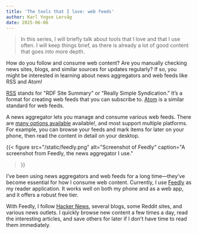 ```yaml
---
title: 'The tools that I love: web feeds'
author: Karl Yngve Lervåg
date: 2025-06-06
---
```

> In this series, I will briefly talk about tools that I love and that I use often.
> I will keep things brief, as there is already a lot of good content that goes into more depth.

How do you follow and consume web content?
Are you manually checking news sites, blogs, and similar sources for updates regularly?
If so, you might be interested in learning about news aggregators and web feeds like RSS and Atom!

[RSS](https://en.wikipedia.org/wiki/RSS) stands for "RDF Site Summary" or "Really Simple Syndication."
It’s a format for creating web feeds that you can subscribe to.
[Atom](https://en.wikipedia.org/wiki/Atom_(web_standard)) is a similar standard for web feeds.

A news aggregator lets you manage and consume various web feeds.
There are [many options available](https://en.wikipedia.org/wiki/Comparison_of_feed_aggregators) available!, and most support multiple platforms.
For example, you can browse your feeds and mark items for later on your phone, then read the content in detail on your desktop.

{{< figure
  src="/static/feedly.png"
  alt="Screenshot of Feedly"
  caption="A screenshot from Feedly, the news aggregator I use."
>}}

I’ve been using news aggregators and web feeds for a long time—they’ve become essential for how I consume web content.
Currently, I use [Feedly](https://feedly.com/news-reader) as my reader application.
It works well on both my phone and as a web app, and it offers a robust free tier.

With Feedly, I follow [Hacker News](https://news.ycombinator.com/), several blogs, some Reddit sites, and various news outlets.
I quickly browse new content a few times a day, read the interesting articles, and save others for later if I don’t have time to read them immediately.
